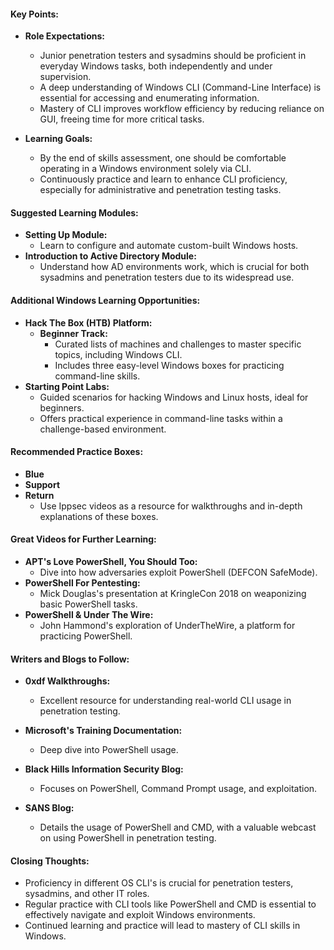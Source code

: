 #### Key Points:

- **Role Expectations:**
    
    - Junior penetration testers and sysadmins should be proficient in everyday Windows tasks, both independently and under supervision.
    - A deep understanding of Windows CLI (Command-Line Interface) is essential for accessing and enumerating information.
    - Mastery of CLI improves workflow efficiency by reducing reliance on GUI, freeing time for more critical tasks.
- **Learning Goals:**
    
    - By the end of skills assessment, one should be comfortable operating in a Windows environment solely via CLI.
    - Continuously practice and learn to enhance CLI proficiency, especially for administrative and penetration testing tasks.

#### Suggested Learning Modules:

- **Setting Up Module:**
    - Learn to configure and automate custom-built Windows hosts.
- **Introduction to Active Directory Module:**
    - Understand how AD environments work, which is crucial for both sysadmins and penetration testers due to its widespread use.

#### Additional Windows Learning Opportunities:

- **Hack The Box (HTB) Platform:**
    - **Beginner Track:**
        - Curated lists of machines and challenges to master specific topics, including Windows CLI.
        - Includes three easy-level Windows boxes for practicing command-line skills.
- **Starting Point Labs:**
    - Guided scenarios for hacking Windows and Linux hosts, ideal for beginners.
    - Offers practical experience in command-line tasks within a challenge-based environment.

#### Recommended Practice Boxes:

- **Blue**
- **Support**
- **Return**
    - Use Ippsec videos as a resource for walkthroughs and in-depth explanations of these boxes.

#### Great Videos for Further Learning:

- **APT's Love PowerShell, You Should Too:**
    - Dive into how adversaries exploit PowerShell (DEFCON SafeMode).
- **PowerShell For Pentesting:**
    - Mick Douglas's presentation at KringleCon 2018 on weaponizing basic PowerShell tasks.
- **PowerShell & Under The Wire:**
    - John Hammond's exploration of UnderTheWire, a platform for practicing PowerShell.

#### Writers and Blogs to Follow:

- **0xdf Walkthroughs:**
    
    - Excellent resource for understanding real-world CLI usage in penetration testing.
- **Microsoft's Training Documentation:**
    
    - Deep dive into PowerShell usage.
- **Black Hills Information Security Blog:**
    
    - Focuses on PowerShell, Command Prompt usage, and exploitation.
- **SANS Blog:**
    
    - Details the usage of PowerShell and CMD, with a valuable webcast on using PowerShell in penetration testing.

#### Closing Thoughts:

- Proficiency in different OS CLI's is crucial for penetration testers, sysadmins, and other IT roles.
- Regular practice with CLI tools like PowerShell and CMD is essential to effectively navigate and exploit Windows environments.
- Continued learning and practice will lead to mastery of CLI skills in Windows.